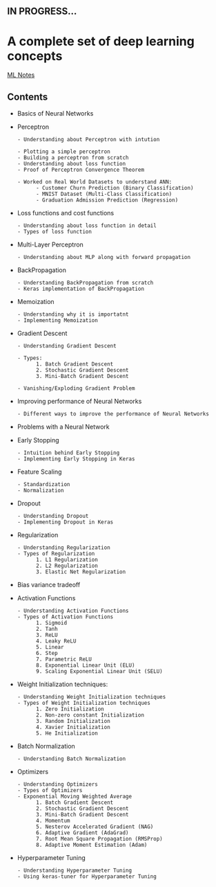<h2>IN PROGRESS...</h2>

<h1>A complete set of deep learning concepts</h1>

[ML Notes](https://drive.google.com/file/d/1HiCA73nF0CCSxGg64xjGnsP8eH27jx-5/view?usp=sharing)
 
<h2>Contents</h2>

- Basics of Neural Networks

- Perceptron

      - Understanding about Perceptron with intution

      - Plotting a simple perceptron
      - Building a perceptron from scratch
      - Understanding about loss function
      - Proof of Perceptron Convergence Theorem

      - Worked on Real World Datasets to understand ANN:
            - Customer Churn Prediction (Binary Classification)
            - MNIST Dataset (Multi-Class Classification)
            - Graduation Admission Prediction (Regression)

- Loss functions and cost functions

      - Understanding about loss function in detail
      - Types of loss function

- Multi-Layer Perceptron

      - Understanding about MLP along with forward propagation

- BackPropagation

      - Understanding BackPropagation from scratch
      - Keras implementation of BackPropagation

- Memoization

      - Understanding why it is importatnt
      - Implementing Memoization 

- Gradient Descent

      - Understanding Gradient Descent

      - Types:
            1. Batch Gradient Descent
            2. Stochastic Gradient Descent
            3. Mini-Batch Gradient Descent
      
      - Vanishing/Exploding Gradient Problem

- Improving performance of Neural Networks

      - Different ways to improve the performance of Neural Networks

- Problems with a Neural Network

- Early Stopping 

      - Intuition behind Early Stopping
      - Implementing Early Stopping in Keras

- Feature Scaling

      - Standardization
      - Normalization

- Dropout

      - Understanding Dropout
      - Implementing Dropout in Keras

- Regularization

      - Understanding Regularization
      - Types of Regularization
            1. L1 Regularization
            2. L2 Regularization
            3. Elastic Net Regularization

- Bias variance tradeoff

- Activation Functions

      - Understanding Activation Functions
      - Types of Activation Functions
            1. Sigmoid
            2. Tanh
            3. ReLU
            4. Leaky ReLU
            5. Linear
            6. Step
            7. Parametric ReLU
            8. Exponential Linear Unit (ELU)
            9. Scaling Exponential Linear Unit (SELU)

- Weight Initialization techniques:
      
      - Understanding Weight Initialization techniques
      - Types of Weight Initialization techniques
            1. Zero Initialization
            2. Non-zero constant Initialization
            3. Random Initialization
            4. Xavier Initialization
            5. He Initialization

- Batch Normalization

      - Understanding Batch Normalization

- Optimizers

      - Understanding Optimizers
      - Types of Optimizers
      - Exponential Moving Weighted Average
            1. Batch Gradient Descent
            2. Stochastic Gradient Descent
            3. Mini-Batch Gradient Descent
            4. Momentum
            5. Nesterov Accelerated Gradient (NAG)
            6. Adaptive Gradient (AdaGrad)      
            7. Root Mean Square Propagation (RMSProp)
            8. Adaptive Moment Estimation (Adam)

- Hyperparameter Tuning

      - Understanding Hyperparameter Tuning
      - Using keras-tuner for Hyperparameter Tuning